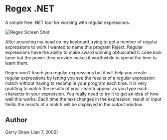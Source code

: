 # Regex .NET

A simple free .NET tool for working with regular expressions.

![Regex Screen Shot](https://raw.github.com/gshaw/regexdotnet/master/bin/Regex.jpg)

After pounding my head on my keyboard trying to get a number of regular expressions to work I wanted to name this program Rejext. Regular expressions have the ability to make award winning obfuscated C code look tame but the power they provide makes it worthwhile to spend the time to learn them.

Regex won't teach you regular expressions but it will help you create regular expressions by letting you see the results of a regular expression match without having to recompile your program each time. It is very gratifing to watch the results of your search appear as you type each character in your expression. You really need to try it to get an idea of how well this works. Each time the text changes in the expression, result or input fields the results of a match will be displayed in the output window.

## Author

Gerry Shaw (Jan 7, 2002)

